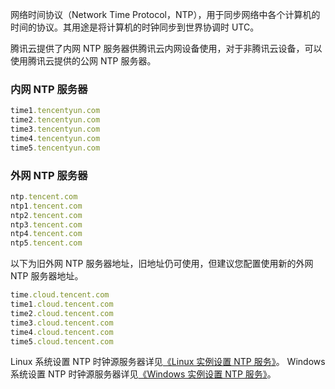 网络时间协议（Network Time Protocol，NTP），用于同步网络中各个计算机的时间的协议。其用途是将计算机的时钟同步到世界协调时 UTC。

腾讯云提供了内网 NTP 服务器供腾讯云内网设备使用，对于非腾讯云设备，可以使用腾讯云提供的公网 NTP 服务器。

### 内网 NTP 服务器

```ruby
time1.tencentyun.com
time2.tencentyun.com
time3.tencentyun.com
time4.tencentyun.com
time5.tencentyun.com
```

### 外网 NTP 服务器
```ruby
ntp.tencent.com
ntp1.tencent.com
ntp2.tencent.com
ntp3.tencent.com
ntp4.tencent.com
ntp5.tencent.com
```
以下为旧外网 NTP 服务器地址，旧地址仍可使用，但建议您配置使用新的外网 NTP 服务器地址。
```ruby
time.cloud.tencent.com
time1.cloud.tencent.com 
time2.cloud.tencent.com 
time3.cloud.tencent.com
time4.cloud.tencent.com
time5.cloud.tencent.com
```

Linux 系统设置 NTP 时钟源服务器详见[《Linux 实例设置 NTP 服务》](https://cloud.tencent.com/document/product/213/30393)。
Windows 系统设置 NTP 时钟源服务器详见[《Windows 实例设置 NTP 服务》](https://cloud.tencent.com/document/product/213/30394)。

